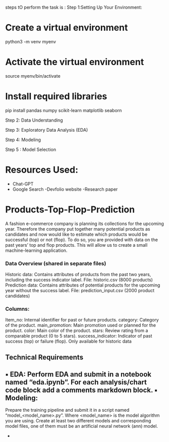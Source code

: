 steps tO perform the task is :
Step 1:Setting Up Your Environment:
# Create a virtual environment
python3 -m venv myenv

# Activate the virtual environment
source myenv/bin/activate

# Install required libraries
pip install pandas numpy scikit-learn matplotlib seaborn

Step 2:  Data Understanding

Step 3: Exploratory Data Analysis (EDA)

Step 4: Modeling

Step 5 : Model Selection

# Resources Used:
 - Chat-GPT
 - Google Search
 -Devfolio website
 -Research  paper




# Products-Top-Flop-Prediction
A fashion e-commerce company is planning its collections for the upcoming year. Therefore the company put together many potential products as candidates and now would like to estimate which products would be successful (top) or not (flop). To do so, you are provided with data on the past years’ top and flop products. This will allow us to create a small machine-learning application.

### Data Overview (shared in separate files)
Historic data: Contains attributes of products from the past two years, including the success indicator label. File: historic.csv (8000 products)
Prediction data: Contains attributes of potential products for the upcoming year without the success label. File: prediction_input.csv (2000 product candidates)



### Columns:
Item_no: Internal identifier for past or future products.
category: Category of the product.
main_promotion: Main promotion used or planned for the product.
color: Main color of the product.
stars: Review rating from a comparable product (0 to 5 stars).
success_indicator: Indicator of past success (top) or failure (flop). Only available for historic data

## Technical Requirements
▪ EDA:
Perform EDA and submit in a notebook named “eda.ipynb”.
For each analysis/chart code block add a comments markdown block.
▪ Modeling:
-
Prepare the training pipeline and submit it in a script named “model_<model_name>.py”.
Where <model_name> is the model algorithm you are using. Create at least two different
models and corresponding model files, one of them must be an artificial neural network (ann)
model.


- 
